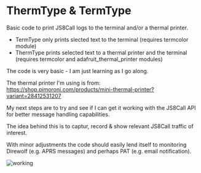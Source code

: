 # ThermType & TermType

Basic code to print JS8Call logs to the terminal and/or a thermal printer.

- TermType only prints slected text to the terminal (requires termcolor module)
- ThermType prints selected text to a thermal printer and the terminal (requires termcolor and adafruit_thermal_printer modules)

The code is very basic - I am just learning as I go along. 

The thermal printer I'm using is from:
https://shop.pimoroni.com/products/mini-thermal-printer?variant=28412531207

My next steps are to try and see if I can get it working with the JS8Call API for better message handling capabilities.

The idea behind this is to captur, record & show relevant JS8Call traffic of interest.

With minor adjustments the code should easily lend itself to monitoring Direwolf (e.g. APRS messages) and perhaps PAT (e.g. email notification).


![working](https://user-images.githubusercontent.com/120377036/207146712-1145ed90-e14a-4da9-853f-27035d58a370.jpg)
